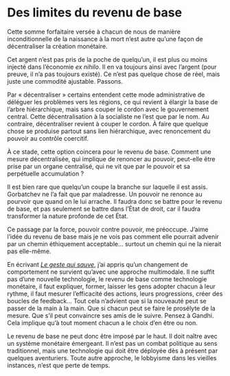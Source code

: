 # Des limites du revenu de base

Cette somme forfaitaire versée à chacun de nous de manière inconditionnelle de la naissance à la mort n’est autre qu’une façon de décentraliser la création monétaire.

Cet argent n’est pas pris de la poche de quelqu’un, il est plus ou moins injecté dans l’économie *ex nihilo*. Il en va toujours ainsi avec l’argent (pour preuve, il n’a pas toujours existé). Ce n’est pas quelque chose de réel, mais juste une commodité ajustable. Passons.

Par « décentraliser » certains entendent cette mode administrative de déléguer les problèmes vers les régions, ce qui revient à élargir la base de l’arbre hiérarchique, mais sans couper le cordon avec le gouvernement central. Cette décentralisation à la socialiste ne l’est que par le nom. Au contraire, décentraliser revient à couper le cordon. À faire que quelque chose se produise partout sans lien hiérarchique, avec renoncement du pouvoir au contrôle coercitif.

À ce stade, cette option coincera pour le revenu de base. Comment une mesure décentralisée, qui implique de renoncer au pouvoir, peut-elle être prise par un organe centralisé, qui ne vit que par le pouvoir et sa perpétuelle accumulation ?

Il est bien rare que quelqu’un coupe la branche sur laquelle il est assis. Gorbatchev ne l’a fait que par maladresse. Un pouvoir ne renonce au pourvoir que quand on le lui arrache. Il faudra donc se battre pour le revenu de base, et pas seulement se battre dans l’État de droit, car il faudra transformer la nature profonde de cet État.

Ce passage par la force, pouvoir contre pouvoir, me préoccupe. J’aime l’idée du revenu de base mais je ne vois pas comment elle pourrait advenir par un chemin éthiquement acceptable… surtout un chemin qui ne la nierait pas elle-même.

En écrivant [*Le geste qui sauve*](https://tcrouzet.com/le-geste-qui-sauve/), j’ai appris qu’un changement de comportement ne survient qu’avec une approche multimodale. Il ne suffit pas d’une nouvelle technologie, le revenu de base comme technologie monétaire, il faut expliquer, former, laisser les gens adopter chacun à leur rythme, il faut mesurer l’efficacité des actions, leurs progressions, créer des boucles de feedback… Tout cela n’advient que si la nouveauté peut se passer de la main à la main. Que si chacun peut se faire le prosélyte de la mesure. Que s’il peut convaincre ses amis de le suivre. Pensez à Gandhi. Cela implique qu’à tout moment chacun a le choix d’en être ou non.

Le revenu de base ne peut donc être imposé par le haut. Il doit naître avec un système monétaire émergeant. Il n’est pas un combat politique au sens traditionnel, mais une technologie qui doit être déployée dès à présent par quelques aventuriers. Toute autre approche, le lobbyisme dans les vieilles instances, n’est que perte de temps.